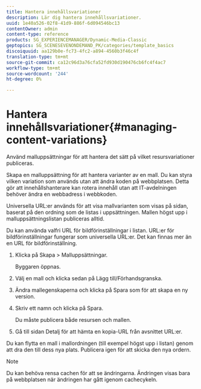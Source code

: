 ```yaml
---
title: Hantera innehållsvariationer
description: Lär dig hantera innehållsvariationer.
uuid: 1e40a526-02f8-41d9-886f-6d094546bc13
contentOwner: admin
content-type: reference
products: SG_EXPERIENCEMANAGER/Dynamic-Media-Classic
geptopics: SG_SCENESEVENONDEMAND_PK/categories/template_basics
discoiquuid: aa129b0e-fc73-4fc2-a894-4560b3f46c4f
translation-type: tm+mt
source-git-commit: ca12c96d3a76cfa52fd930d190476cb6fc4f4ac7
workflow-type: tm+mt
source-wordcount: '244'
ht-degree: 0%

---
```



# Hantera innehållsvariationer{#managing-content-variations}

Använd malluppsättningar för att hantera det sätt på vilket resursvariationer publiceras.

Skapa en malluppsättning för att hantera varianter av en mall. Du kan styra vilken variation som används utan att ändra koden på webbplatsen. Detta gör att innehållshanterare kan rotera innehåll utan att IT-avdelningen behöver ändra en webbadress i webbkoden.

Universella URL:er används för att visa mallvarianten som visas på sidan, baserat på den ordning som de listas i uppsättningen. Mallen högst upp i malluppsättningslistan publiceras alltid.

Du kan använda valfri URL för bildförinställningar i listan. URL:er för bildförinställningar fungerar som universella URL:er. Det kan finnas mer än en URL för bildförinställning.

1. Klicka på Skapa > Malluppsättningar.

   Byggaren öppnas.

1. Välj en mall och klicka sedan på Lägg till/Förhandsgranska.
1. Ändra mallegenskaperna och klicka på Spara som för att skapa en ny version.
1. Skriv ett namn och klicka på Spara.

   Du måste publicera både resursen och mallen.

1. Gå till sidan Detalj för att hämta en kopia-URL från avsnittet URL:er.

Du kan flytta en mall i mallordningen (till exempel högst upp i listan) genom att dra den till dess nya plats. Publicera igen för att skicka den nya ordern.

>[!NOTE]
>
>Du kan behöva rensa cachen för att se ändringarna. Ändringen visas bara på webbplatsen när ändringen har gått igenom cachecykeln.

